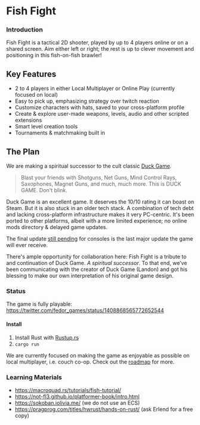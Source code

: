 # Fish Fight

### Introduction

Fish Fight is a tactical 2D shooter, played by up to 4 players online or on a shared screen. Aim either left or right; the rest is up to clever movement and positioning in this fish-on-fish brawler!

## Key Features

- 2 to 4 players in either Local Multiplayer or Online Play (currently focused on local)
- Easy to pick up, emphasizing strategy over twitch reaction
- Customize characters with hats, saved to your cross-platform profile
- Create & explore user-made weapons, levels, audio and other scripted extensions
- Smart level creation tools
- Tournaments & matchmaking built in

## The Plan

We are making a spiritual successor to the cult classic [Duck Game](https://store.steampowered.com/app/312530/Duck_Game/).

> Blast your friends with Shotguns, Net Guns, Mind Control Rays, Saxophones, Magnet Guns, and much, much more. This is DUCK GAME. Don't blink.

Duck Game is an excellent game. It deserves the 10/10 rating it can boast on Steam. But it is also stuck in an older tech stack. A combination of tech debt and lacking cross-platform infrastructure makes it very PC-centric. It's been ported to other platforms, albeit with a more limited experience; no online mods directory & delayed game updates.

The final update [still pending](https://twitter.com/superjoebob/status/1407628707754250241) for consoles is the last major update the game will ever receive.

There's ample opportunity for collaboration here: Fish Fight is a tribute to and continuation of Duck Game. *A spiritual successor*. To that end, we’ve been communicating with the creator of Duck Game (Landon) and got his blessing to make our own interpretation of his original game design.

### Status

The game is fully playable: \
https://twitter.com/fedor_games/status/1408868565772652544

#### Install

1. Install Rust with [Rustup.rs](https://rustup.rs/)
2. `cargo run`

We are currently focused on making the game as enjoyable as possible on local multiplayer, i.e. couch co-op. Check out the [roadmap](https://github.com/fishfight/fish2/issues/2) for more.

### Learning Materials
- https://macroquad.rs/tutorials/fish-tutorial/
- https://not-fl3.github.io/platformer-book/intro.html
- https://sokoban.iolivia.me/ (we do not use an ECS)
- https://pragprog.com/titles/hwrust/hands-on-rust/ (ask Erlend for a free copy)
